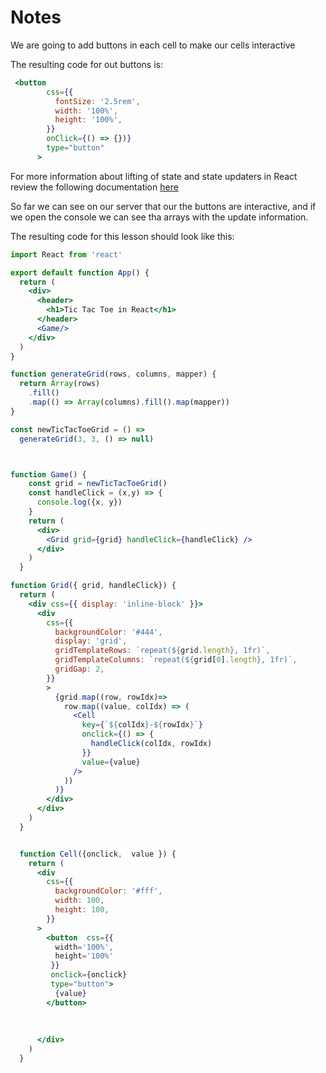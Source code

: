 # Notes

<TimeStamp start="0:02" end="0:07">

We are going to add buttons in each cell to make our cells interactive

</TimeStamp>

<TimeStamp start="0:35" end="0:58">

The resulting code for out buttons is: 

```jsx
 <button
        css={{
          fontSize: '2.5rem',
          width: '100%',
          height: '100%',
        }}
        onClick={() => {})}
        type="button"
      >

 ```
</TimeStamp>

<TimeStamp start="1:45" end="1:52">

For more information about  lifting of state and state updaters in React review the following documentation [here](https://reactjs.org/docs/lifting-state-up.html#lifting-state-up)

</TimeStamp>

<TimeStamp start="2:55" end="3:05">

So far we can see on our server that our the buttons are interactive, and if we open the console we can see tha arrays with the update information. 

The resulting code for this lesson should look like this: 

```jsx
import React from 'react'

export default function App() {
  return (
    <div>
      <header>
        <h1>Tic Tac Toe in React</h1>
      </header>
      <Game/>
    </div>
  )
}

function generateGrid(rows, columns, mapper) {
  return Array(rows)
    .fill()
    .map(() => Array(columns).fill().map(mapper))
}

const newTicTacToeGrid = () =>
  generateGrid(3, 3, () => null)



function Game() {
    const grid = newTicTacToeGrid()
    const handleClick = (x,y) => {
      console.log({x, y})
    } 
    return (
      <div>
        <Grid grid={grid} handleClick={handleClick} />
      </div>
    )
  }

function Grid({ grid, handleClick}) {
  return (
    <div css={{ display: 'inline-block' }}>
      <div
        css={{
          backgroundColor: '#444',
          display: 'grid',
          gridTemplateRows: `repeat(${grid.length}, 1fr)`,
          gridTemplateColumns: `repeat(${grid[0].length}, 1fr)`,
          gridGap: 2,
        }}
        >
          {grid.map((row, rowIdx)=> 
            row.map((value, colIdx) => (
              <Cell 
                key={`${colIdx}-${rowIdx}`}
                onclick={() => {
                  handleClick(colIdx, rowIdx)
                }}
                value={value}
              />
            ))
          )}     
        </div>
      </div>
    )
  }


  function Cell({onclick,  value }) {
    return (
      <div
        css={{
          backgroundColor: '#fff',
          width: 100,
          height: 100,
        }}
      >
        <button  css={{
          width='100%', 
          height='100%'
         }}
         onclick={onclick}    
         type="button">
          {value}
        </button>
      
        
        
      </div>
    )
  }

  ```
</TimeStamp>



